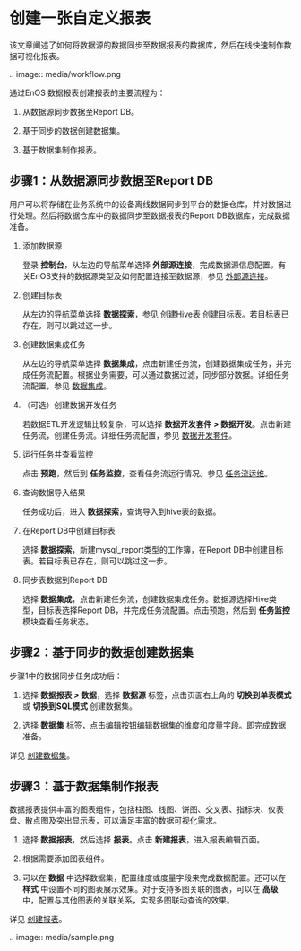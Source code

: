 # 创建一张自定义报表

该文章阐述了如何将数据源的数据同步至数据报表的数据库，然后在线快速制作数据可视化报表。

.. image:: media/workflow.png

通过EnOS 数据报表创建报表的主要流程为：

1. 从数据源同步数据至Report DB。

2. 基于同步的数据创建数据集。

3. 基于数据集制作报表。

## 步骤1：从数据源同步数据至Report DB

用户可以将存储在业务系统中的设备离线数据同步到平台的数据仓库，并对数据进行处理。然后将数据仓库中的数据同步至数据报表的Report DB数据库，完成数据准备。

1. 添加数据源

   登录 **控制台**，从左边的导航菜单选择 **外部源连接**，完成数据源信息配置。有关EnOS支持的数据源类型及如何配置连接至数据源，参见 [外部源连接](/docs/offline-data/zh_CN/latest/data_source/datasource_overview.html)。

2. 创建目标表

   从左边的导航菜单选择 **数据探索**，参见 [创建Hive表](/docs/offline-data/zh_CN/latest/data_explorer/creating_hivetable.html) 创建目标表。若目标表已存在，则可以跳过这一步。

3. 创建数据集成任务

   从左边的导航菜单选择 **数据集成**，点击新建任务流，创建数据集成任务，并完成任务流配置。根据业务需要，可以通过数据过滤，同步部分数据。详细任务流配置，参见 [数据集成](/docs/offline-data/zh_CN/latest/data_integration/index.html)。

4. （可选）创建数据开发任务

   若数据ETL开发逻辑比较复杂，可以选择 **数据开发套件 > 数据开发**。点击新建任务流，创建任务流。详细任务流配置，参见 [数据开发套件](/docs/offline-data/zh_CN/latest/data_ide/dataide_overview.html)。

5. 运行任务并查看监控

   点击 **预跑**，然后到 **任务监控**，查看任务流运行情况。参见 [任务流运维](/docs/offline-data/zh_CN/latest/task_monitor/taskmonitor_overview.html)。

6. 查询数据导入结果

   任务成功后，进入 **数据探索**，查询导入到hive表的数据。

7. 在Report DB中创建目标表

   选择 **数据探索**，新建mysql_report类型的工作簿，在Report DB中创建目标表。若目标表已存在，则可以跳过这一步。

8. 同步表数据到Report DB

   选择 **数据集成**，点击新建任务流，创建数据集成任务。数据源选择Hive类型，目标表选择Report DB，并完成任务流配置。点击预跑，然后到 **任务监控** 模块查看任务状态。


## 步骤2：基于同步的数据创建数据集

步骤1中的数据同步任务成功后：

1. 选择 **数据报表 > 数据**，选择 **数据源** 标签，点击页面右上角的 **切换到单表模式**或 **切换到SQL模式** 创建数据集。

2. 选择 **数据集** 标签，点击编辑按钮编辑数据集的维度和度量字段。即完成数据准备。

详见 [创建数据集](creating_dataset)。

## 步骤3：基于数据集制作报表

数据报表提供丰富的图表组件，包括柱图、线图、饼图、交叉表、指标块、仪表盘、散点图及突出显示表，可以满足丰富的数据可视化需求。

1. 选择 **数据报表**，然后选择 **报表**。点击 **新建报表**，进入报表编辑页面。

2. 根据需要添加图表组件。

3. 可以在 **数据** 中选择数据集，配置维度或度量字段来完成数据配置。还可以在 **样式** 中设置不同的图表展示效果。对于支持多图关联的图表，可以在 **高级** 中，配置与其他图表的关联关系，实现多图联动查询的效果。

详见 [创建报表](creating_report)。

.. image:: media/sample.png

<!--end-->
